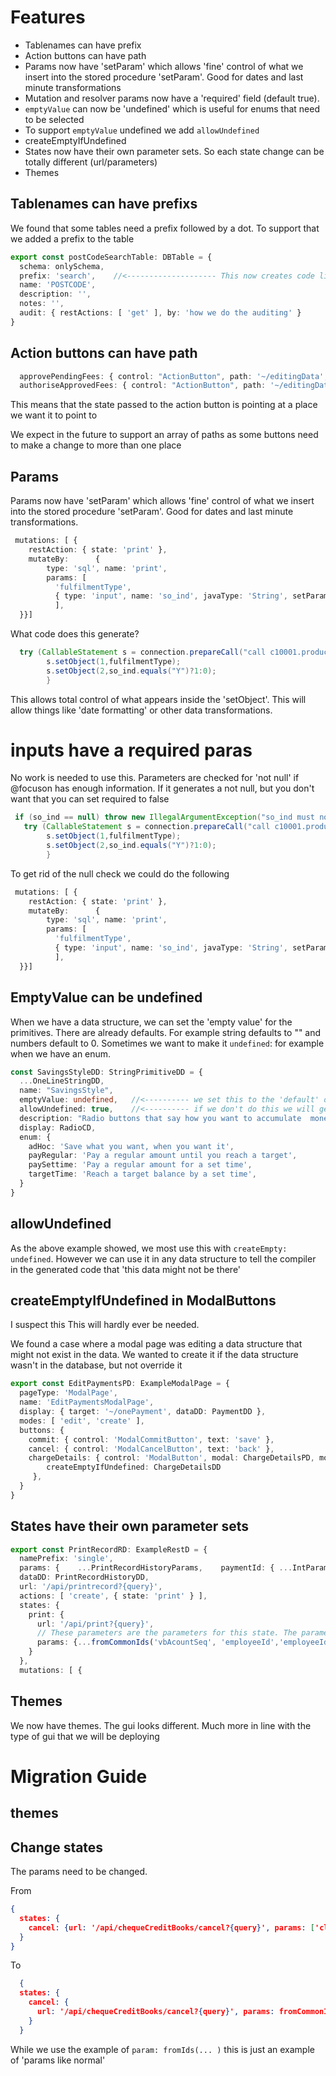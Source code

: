 # Features

* Tablenames can have prefix
* Action buttons can have path
* Params now have 'setParam' which allows 'fine' control of what we insert into the stored procedure 'setParam'. Good
  for dates and last minute transformations
* Mutation and resolver params now have a 'required' field (default true).
* `emptyValue` can now be 'undefined' which is useful for enums that need to be selected
* To support `emptyValue` undefined we add `allowUndefined`
* createEmptyIfUndefined
* States now have their own parameter sets. So each state change can be totally different (url/parameters)
* Themes


## Tablenames can have prefixs
We found that some tables need a prefix followed by a dot. To support that we added a prefix to the table
```typescript
export const postCodeSearchTable: DBTable = {
  schema: onlySchema,
  prefix: 'search',    //<-------------------- This now creates code like 'select search.POSTCODE'
  name: 'POSTCODE',
  description: '',
  notes: '',
  audit: { restActions: [ 'get' ], by: 'how we do the auditing' }
}
```

## Action buttons can have path
```typescript
  approvePendingFees: { control: "ActionButton", path: '~/editingData', text: 'Approve Pending Fees', action: 'approvePendingFees' },
  authoriseApprovedFees: { control: "ActionButton", path: '~/editingData', text: 'Authorise Approved Fees', action: 'authoriseApprovedFees' },
```
This means that the state passed to the action button is pointing at a place we want it to point to

We expect in the future to support an array of paths as some buttons need to make a change to more than one place 

## Params

Params now have 'setParam' which allows 'fine' control of what we insert into the stored procedure 'setParam'. Good
for dates and last minute transformations.

```typescript
 mutations: [ {
    restAction: { state: 'print' },
    mutateBy:      {
        type: 'sql', name: 'print',
        params: [ 
          'fulfilmentType',
          { type: 'input', name: 'so_ind', javaType: 'String', setParam: `so_ind.equals("Y") ? 1 : 0` },
          ],
  }}]
```
What code does this generate?
```java
  try (CallableStatement s = connection.prepareCall("call c10001.produce_list_of_payments(?, ?, ?, ?, ?, ?, ?, ?, ?, ?, ?)")){
        s.setObject(1,fulfilmentType);
        s.setObject(2,so_ind.equals("Y")?1:0);
        }
```

This allows total control of what appears inside the 'setObject'. This will allow things like 'date formatting' or other data transformations.

# inputs have a required paras
No work is needed to use this. Parameters are checked for 'not null' if @focuson has enough information. If it generates a not null, but you don't want that you can set required to false

```java
 if (so_ind == null) throw new IllegalArgumentException("so_ind must not be null");
   try (CallableStatement s = connection.prepareCall("call c10001.produce_list_of_payments(?, ?, ?, ?, ?, ?, ?, ?, ?, ?, ?)")){
        s.setObject(1,fulfilmentType);
        s.setObject(2,so_ind.equals("Y")?1:0);
        }
```
To get rid of the null check we could do the following
```typescript
 mutations: [ {
    restAction: { state: 'print' },
    mutateBy:      {
        type: 'sql', name: 'print',
        params: [ 
          'fulfilmentType',
          { type: 'input', name: 'so_ind', javaType: 'String', setParam: `so_ind.equals("Y") ? 1 : 0`, required: false },
          ],
  }}]
```

## EmptyValue can be undefined

When we have a data structure, we can set the 'empty value' for the primitives. There are already defaults. For example string defaults to "" and numbers default to 0. 
Sometimes we want to make it `undefined`: for example when we have an enum. 
```typescript
const SavingsStyleDD: StringPrimitiveDD = {
  ...OneLineStringDD,
  name: "SavingsStyle",
  emptyValue: undefined,   //<---------- we set this to the 'default' or 'empty' value. It could be 'adhoc' or 'undefined' 
  allowUndefined: true,    //<---------- if we don't do this we will get compilation errors as the default is to force the data to exist
  description: "Radio buttons that say how you want to accumulate  money",
  display: RadioCD,
  enum: {
    adHoc: 'Save what you want, when you want it',
    payRegular: 'Pay a regular amount until you reach a target',
    paySettime: 'Pay a regular amount for a set time',
    targetTime: 'Reach a target balance by a set time',
  }
}
```
## allowUndefined

As the above example showed, we most use this with `createEmpty: undefined`. However we can use it in any data structure to tell the compiler in the
generated code that 'this data might not be there'

## createEmptyIfUndefined in ModalButtons

I suspect this This will hardly ever be needed.

We found a case where a modal page was editing a data structure that might not exist in the data. We wanted to create it if the data structure
wasn't in the database, but not override it

```typescript
export const EditPaymentsPD: ExampleModalPage = {
  pageType: 'ModalPage',
  name: 'EditPaymentsModalPage',
  display: { target: '~/onePayment', dataDD: PaymentDD },
  modes: [ 'edit', 'create' ],
  buttons: {
    commit: { control: 'ModalCommitButton', text: 'save' },
    cancel: { control: 'ModalCancelButton', text: 'back' },
    chargeDetails: { control: 'ModalButton', modal: ChargeDetailsPD, mode: 'edit', focusOn: '~/onePayment/chargeDetails',
        createEmptyIfUndefined: ChargeDetailsDD
     },
  }
}
```


## States have their own parameter sets

```typescript
export const PrintRecordRD: ExampleRestD = {
  namePrefix: 'single',
  params: {    ...PrintRecordHistoryParams,    paymentId: { ...IntParam, lens: '~/display[~/selected]id', testValue: 888, main: true }  },
  dataDD: PrintRecordHistoryDD,
  url: '/api/printrecord?{query}',
  actions: [ 'create', { state: 'print' } ],
  states: {
    print: {
      url: '/api/print?{query}',
      // These parameters are the parameters for this state. The parameters above are not used
      params: {...fromCommonIds('vbAcountSeq', 'employeeId','employeeId', 'accountId' ),  paymentId: { ...IntParam, lens: '~/display[~/selected]id', testValue: 888, main: true } }
    }
  },
  mutations: [ {
```

## Themes

We now have themes. The gui looks different. Much more in line with the type of gui that we will be deploying



# Migration Guide

## themes


## Change states
The params need to be changed.

From
```json
{
  states: {
    cancel: {url: '/api/chequeCreditBooks/cancel?{query}', params: ['clientRef', 'accountId', 'brandRef']}
  }
}

```

To

```json
  {
  states: {
    cancel: {
      url: '/api/chequeCreditBooks/cancel?{query}', params: fromCommonIds ( 'clientRef', 'accountId', 'brandRef' )
    }
  }
```
While we use the example of `param: fromIds(... )` this is just an example of 'params like normal'
